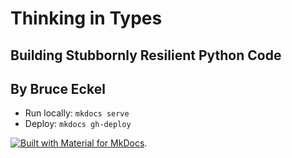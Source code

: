 # Thinking in Types

## Building Stubbornly Resilient Python Code

## By Bruce Eckel

- Run locally: `mkdocs serve`
- Deploy: `mkdocs gh-deploy`

[![Built with Material for MkDocs](https://img.shields.io/badge/Material_for_MkDocs-526CFE?style=for-the-badge&logo=MaterialForMkDocs&logoColor=white)](https://squidfunk.github.io/mkdocs-material/).

